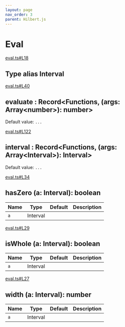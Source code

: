 ```yaml
---
layout: page
nav_order: 3
parent: Hilbert.js
---
```


# Eval

<div class="docs-item" markdown="1">

<div><a class="source" target="_blank" href="https://github.com/mathigon/hilbert.js/tree/master/src/eval.ts#L18">eval.ts#L18</a></div>

## <span class="pill">Type alias</span> Interval

</div>

<div class="docs-item" markdown="1">

<div><a class="source" target="_blank" href="https://github.com/mathigon/hilbert.js/tree/master/src/eval.ts#L40">eval.ts#L40</a></div>

## evaluate <span class="signature">: Record&lt;Functions, (args: Array&lt;number&gt;): number&gt;</span>

Default value: `...`

</div>

<div class="docs-item" markdown="1">

<div><a class="source" target="_blank" href="https://github.com/mathigon/hilbert.js/tree/master/src/eval.ts#L122">eval.ts#L122</a></div>

## interval <span class="signature">: Record&lt;Functions, (args: Array&lt;Interval&gt;): Interval&gt;</span>

Default value: `...`

</div>

<div class="docs-item" markdown="1">

<div><a class="source" target="_blank" href="https://github.com/mathigon/hilbert.js/tree/master/src/eval.ts#L34">eval.ts#L34</a></div>

## hasZero <span class="signature">(a: Interval): boolean</span>

| Name | Type | Default | Description |
| --- | --- | --- | --- |
| `a` | Interval |  |  |


</div>

<div class="docs-item" markdown="1">

<div><a class="source" target="_blank" href="https://github.com/mathigon/hilbert.js/tree/master/src/eval.ts#L29">eval.ts#L29</a></div>

## isWhole <span class="signature">(a: Interval): boolean</span>

| Name | Type | Default | Description |
| --- | --- | --- | --- |
| `a` | Interval |  |  |


</div>

<div class="docs-item" markdown="1">

<div><a class="source" target="_blank" href="https://github.com/mathigon/hilbert.js/tree/master/src/eval.ts#L27">eval.ts#L27</a></div>

## width <span class="signature">(a: Interval): number</span>

| Name | Type | Default | Description |
| --- | --- | --- | --- |
| `a` | Interval |  |  |


</div>